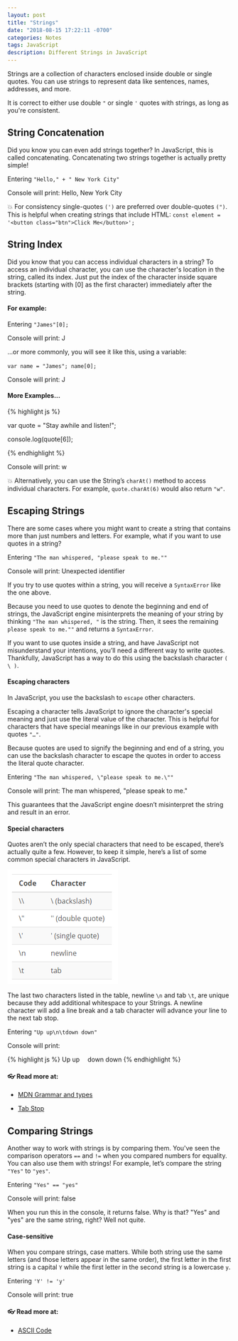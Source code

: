 ```yaml
---
layout: post
title: "Strings"
date: "2018-08-15 17:22:11 -0700"
categories: Notes
tags: JavaScript
description: Different Strings in JavaScript
---
```


Strings are a collection of characters enclosed inside double or single quotes. You can use strings to represent data like sentences, names, addresses, and more.

It is correct to either use double `"` or single `'` quotes with strings, as long as you're consistent.

## String Concatenation

Did you know you can even add strings together? In JavaScript, this is called concatenating. Concatenating two strings together is actually pretty simple!

Entering `"Hello," + " New York City"`

Console will print: Hello, New York City

💥 For consistency single-quotes `(')` are preferred over double-quotes `(")`. This is helpful when creating strings that include HTML: `const element = '<button class="btn">Click Me</button>';`

## String Index

Did you know that you can access individual characters in a string? To access an individual character, you can use the character's location in the string, called its index. Just put the index of the character inside square brackets (starting with [0] as the first character) immediately after the string.

#### For example:

Entering `"James"[0];`

Console will print: J

...or more commonly, you will see it like this, using a variable:

`var name = "James";
name[0];`

Console will print: J

#### More Examples...

{% highlight js %}

var quote = "Stay awhile and listen!";

console.log(quote[6]);

{% endhighlight %}

Console will print: w

💥 Alternatively, you can use the String’s `charAt()` method to access individual characters. For example, `quote.charAt(6)` would also return `"w"`.

## Escaping Strings

There are some cases where you might want to create a string that contains more than just numbers and letters. For example, what if you want to use quotes in a string?

Entering `"The man whispered, "please speak to me.""`

Console will print: Unexpected identifier

If you try to use quotes within a string, you will receive a `SyntaxError` like the one above.

Because you need to use quotes to denote the beginning and end of strings, the JavaScript engine misinterprets the meaning of your string by thinking `"The man whispered, "` is the string. Then, it sees the remaining `please speak to me.""` and returns a `SyntaxError`.

If you want to use quotes inside a string, and have JavaScript not misunderstand your intentions, you’ll need a different way to write quotes. Thankfully, JavaScript has a way to do this using the backslash character `( \ )`.

#### Escaping characters

In JavaScript, you use the backslash to `escape` other characters.

Escaping a character tells JavaScript to ignore the character's special meaning and just use the literal value of the character. This is helpful for characters that have special meanings like in our previous example with quotes `"…"`.

Because quotes are used to signify the beginning and end of a string, you can use the backslash character to escape the quotes in order to access the literal quote character.

Entering `"The man whispered, \"please speak to me.\""`

Console will print: The man whispered, "please speak to me."

This guarantees that the JavaScript engine doesn’t misinterpret the string and result in an error.

#### Special characters

Quotes aren’t the only special characters that need to be escaped, there’s actually quite a few. However, to keep it simple, here’s a list of some common special characters in JavaScript.

![Special Characters](/pic/specialcharacters.PNG)

The last two characters listed in the table, newline `\n` and tab `\t`, are unique because they add additional whitespace to your Strings. A newline character will add a line break and a tab character will advance your line to the next tab stop.

Entering `"Up up\n\tdown down"`

Console will print:

{% highlight js %}
Up up
 down down
{% endhighlight %}

#### 👓 Read more at:

  - [MDN Grammar and types](https://developer.mozilla.org/en-US/docs/Web/JavaScript/Guide/Grammar_and_types#Using_special_characters_in_strings)

  - [Tab Stop](https://en.wikipedia.org/wiki/Tab_stop)

## Comparing Strings

Another way to work with strings is by comparing them. You've seen the comparison operators `==` and `!=` when you compared numbers for equality. You can also use them with strings! For example, let’s compare the string `"Yes"` to `"yes"`.

Entering `"Yes" == "yes"`

Console will print: false

When you run this in the console, it returns false. Why is that? "Yes" and "yes" are the same string, right? Well not quite.

#### Case-sensitive

When you compare strings, case matters. While both string use the same letters (and those letters appear in the same order), the first letter in the first string is a capital `Y` while the first letter in the second string is a lowercase `y`.

Entering `'Y' != 'y'`

Console will print: true

#### 👓 Read more at:

  - [ASCII Code](https://www.ascii-code.com/)
